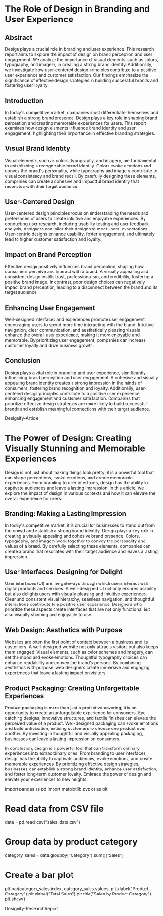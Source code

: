 
# The Role of Design in Branding and User Experience

## Abstract
Design plays a crucial role in branding and user experience. This research report aims to explore the impact of design on brand perception and user engagement. We analyze the importance of visual elements, such as colors, typography, and imagery, in creating a strong brand identity. Additionally, we investigate how user-centered design principles contribute to a positive user experience and customer satisfaction. Our findings emphasize the significance of effective design strategies in building successful brands and fostering user loyalty.

## Introduction
In today's competitive market, companies must differentiate themselves and establish a strong brand presence. Design plays a key role in shaping brand perception and creating memorable experiences for users. This report examines how design elements influence brand identity and user engagement, highlighting their importance in effective branding strategies.

## Visual Brand Identity
Visual elements, such as colors, typography, and imagery, are fundamental to establishing a recognizable brand identity. Colors evoke emotions and convey the brand's personality, while typography and imagery contribute to visual consistency and brand recall. By carefully designing these elements, companies can create a cohesive and impactful brand identity that resonates with their target audience.

## User-Centered Design
User-centered design principles focus on understanding the needs and preferences of users to create intuitive and enjoyable experiences. By conducting user research, including usability testing and user feedback analysis, designers can tailor their designs to meet users' expectations. User-centric designs enhance usability, foster engagement, and ultimately lead to higher customer satisfaction and loyalty.

## Impact on Brand Perception
Effective design positively influences brand perception, shaping how consumers perceive and interact with a brand. A visually appealing and consistent design instills trust, professionalism, and credibility, fostering a positive brand image. In contrast, poor design choices can negatively impact brand perception, leading to a disconnect between the brand and its target audience.

## Enhancing User Engagement
Well-designed interfaces and experiences promote user engagement, encouraging users to spend more time interacting with the brand. Intuitive navigation, clear communication, and aesthetically pleasing visuals enhance the overall user experience, making it more enjoyable and memorable. By prioritizing user engagement, companies can increase customer loyalty and drive business growth.

## Conclusion
Design plays a vital role in branding and user experience, significantly influencing brand perception and user engagement. A cohesive and visually appealing brand identity creates a strong impression in the minds of consumers, fostering brand recognition and loyalty. Additionally, user-centered design principles contribute to a positive user experience, enhancing engagement and customer satisfaction. Companies that prioritize effective design strategies are more likely to build successful brands and establish meaningful connections with their target audience.


Designify-Article


# The Power of Design: Creating Visually Stunning and Memorable Experiences

Design is not just about making things look pretty; it is a powerful tool that can shape perceptions, evoke emotions, and create memorable experiences. From branding to user interfaces, design has the ability to captivate audiences and leave a lasting impression. In this article, we explore the impact of design in various contexts and how it can elevate the overall experience for users.

## Branding: Making a Lasting Impression
In today's competitive market, it is crucial for businesses to stand out from the crowd and establish a strong brand identity. Design plays a key role in creating a visually appealing and cohesive brand presence. Colors, typography, and imagery work together to convey the personality and values of a brand. By carefully selecting these elements, companies can create a brand that resonates with their target audience and leaves a lasting impression.

## User Interfaces: Designing for Delight
User interfaces (UI) are the gateways through which users interact with digital products and services. A well-designed UI not only ensures usability but also delights users with visually pleasing and intuitive experiences. Clear and consistent visual hierarchy, seamless navigation, and thoughtful interactions contribute to a positive user experience. Designers who prioritize these aspects create interfaces that are not only functional but also visually stunning and enjoyable to use.

## Web Design: Aesthetics with Purpose
Websites are often the first point of contact between a business and its customers. A well-designed website not only attracts visitors but also keeps them engaged. Visual elements, such as color schemes and imagery, can set the mood and evoke emotions. Thoughtful typography choices can enhance readability and convey the brand's persona. By combining aesthetics with purpose, web designers create immersive and engaging experiences that leave a lasting impact on visitors.

## Product Packaging: Creating Unforgettable Experiences
Product packaging is more than just a protective covering; it is an opportunity to create an unforgettable experience for consumers. Eye-catching designs, innovative structures, and tactile finishes can elevate the perceived value of a product. Well-designed packaging can evoke emotions and build anticipation, enticing customers to choose one product over another. By investing in thoughtful and visually appealing packaging, businesses can leave a lasting impression on consumers.

In conclusion, design is a powerful tool that can transform ordinary experiences into extraordinary ones. From branding to user interfaces, design has the ability to captivate audiences, evoke emotions, and create memorable experiences. By prioritizing effective design strategies, businesses can establish a strong brand identity, enhance user satisfaction, and foster long-term customer loyalty. Embrace the power of design and elevate your experiences to new heights.




import pandas as pd
import matplotlib.pyplot as plt

# Read data from CSV file
data = pd.read_csv("sales_data.csv")

# Group data by product category
category_sales = data.groupby("Category").sum()["Sales"]

# Create a bar plot
plt.bar(category_sales.index, category_sales.values)
plt.xlabel("Product Category")
plt.ylabel("Total Sales")
plt.title("Sales by Product Category")
plt.show()


Designify-ResearchReport


